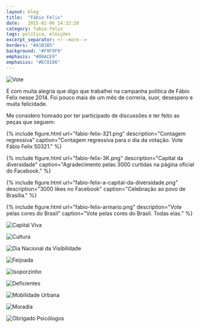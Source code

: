 ```yaml
---
layout: blog
title:  "Fábio Felix"
date:   2015-02-06 14:32:20
category: fabio-felix
tags: política, eleições
excerpt_separator: <!--more-->
borders: "#A1B3B5"
background: "#F9F9F9"
emphasis: "#00ACE9"
emphasiss: "#EC0186"
---
```


![Vote](/assets/fabio-felix-vote.png)

É com muita alegria que digo que trabalhei na campanha política de Fábio Felix nesse 2014.
Foi pouco mais de um mês de correria, suor, desespero e muita felicidade.

Me considero honrado por ter participado de discussões e ter feito as peças que seguem:

{% include figure.html url="fabio-felix-321.png" description="Contagem regressiva" caption="Contagem regressiva para o dia da votação. Vote Fábio Felix 50321." %}

{% include figure.html url="fabio-felix-3K.png" description="Capital da diversidade" caption="Agradecimento pelas 3000 curtidas na página oficial do Facebook." %}

{% include figure.html url="fabio-felix-a-capital-da-diversidade.png" description="3000 likes no Facebook" caption="Celebração ao povo de Brasília." %}

{% include figure.html url="fabio-felix-armario.png" description="Vote pelas cores do Brasil" caption="Vote pelas cores do Brasil. Todas elas." %}

![Capital Viva](/assets/fabio-felix-capital-viva.png)

![Cultura](/assets/fabio-felix-cultura.png)

![Dia Nacional da Visibilidade](/assets/fabio-felix-visibilidade.png)

![Feijoada](/assets/fabio-felix-feijoada.png)

![Isoporzinho](/assets/fabio-felix-isoporzinho.png)

![Deficientes](/assets/fabio-felix-deficientes.png)

![Mobilidade Urbana](/assets/fabio-felix-mobilidade-urbana.png)

![Moradia](/assets/fabio-felix-moradia.png)

![Obrigado Psicólogos](/assets/fabio-felix-psi.png)
